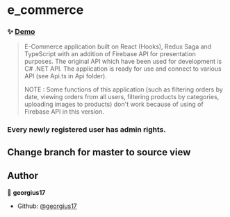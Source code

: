 # e_commerce

### ✨ [Demo](https://georgius17.github.io/produkty)

> E-Commerce application built on React (Hooks), Redux Saga and TypeScript with an addition of Firebase API for presentation purposes. 
> The original API which have been used for development is C# .NET API. The application is ready for use and connect to various API (see Api.ts in Api folder).
>
> NOTE : Some functions of this application (such as filtering orders by date, viewing orders from all users, filtering products by categories, uploading images to products)
> don't work because of using of Firebase API in this version. 
> 
### Every newly registered user has admin rights.

## Change branch for master to source view

## Author

👤 **georgius17**

* Github: [@georgius17](https://github.com/georgius17)
